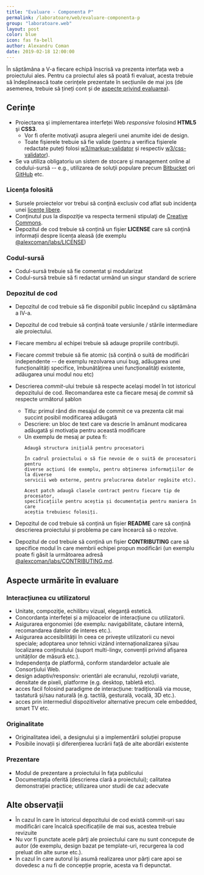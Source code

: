 ```yaml
---
title: "Evaluare - Componenta P"
permalink: /laboratoare/web/evaluare-componenta-p
group: "laboratoare.web"
layout: post
color: blue
icon: fas fa-bell
author: Alexandru Coman
date: 2019-02-18 12:00:00
---
```


În săptămâna a V-a fiecare echipă înscrisă va prezenta interfața web a proiectului ales. Pentru ca proiectul ales să poată fi evaluat, acesta trebuie să îndeplinească toate cerințele prezentate în secțiunile de mai jos (de asemenea, trebuie să țineți cont și de [aspecte privind evaluarea][evaluare]).

<!--more-->

## Cerințe

- Proiectarea şi implementarea interfeţei Web *responsive* folosind **HTML5** şi **CSS3**.
    - Vor fi oferite motivaţii asupra alegerii unei anumite idei de design.
    - Toate fișierele trebuie să fie valide (pentru a verifica fișierele redactate puteți folosi [w3/markup-validator] și respectiv [w3/css-validator]).
- Se va utiliza obligatoriu un sistem de stocare şi management online al codului-sursă -- e.g., utilizarea de soluţii populare precum [Bitbucket] ori [GitHub] etc.

### Licența folosită
- Sursele proiectelor vor trebui să conţină exclusiv cod aflat sub incidenţa unei [licenţe libere][opensource].
- Conţinutul pus la dispoziţie va respecta termenii stipulaţi de [Creative Commons][CC].
- Depozitul de cod trebuie să conțină un fișier **LICENSE** care să conțină informații despre licența aleasă (de exemplu [@alexcoman/labs/LICENSE][licenta-labs])

### Codul-sursă
- Codul-sursă trebuie să fie comentat şi modularizat
- Codul-sursă trebuie să fi redactat urmând un singur standard de scriere

### Depozitul de cod
- Depozitul de cod trebuie să fie disponibil public începând cu săptămâna a IV-a.
- Depozitul de cod trebuie să conțină toate versiunile / stările intermediare ale proiectului.
- Fiecare membru al echipei trebuie să adauge propriile contribuții.
- Fiecare *commit* trebuie să fie atomic (să conțină o suită de modificări independente -- de exemplu rezolvarea unui bug, adăugarea unei funcționalități specifice, îmbunătățirea unei funcționalități existente, adăugarea unui modul nou etc)
- Descrierea *commit*-ului trebuie să respecte același model în tot istoricul depozitului de cod. Recomandarea este ca fiecare mesaj de *commit* să respecte următorul șablon
    - Titlu: primul rând din mesajul de commit ce va prezenta cât mai succint posibil modificarea adăugată
    - Descriere: un bloc de text care va descrie în amănunt modicarea adăugată și motivația pentru această modificare
    - Un exemplu de mesaj ar putea fi:
        ```
        Adaugă structura inițială pentru procesatori

        În cadrul proiectului o să fie nevoie de o suită de procesatori pentru
        diverse acțiuni (de exemplu, pentru obținerea informațiilor de la diverse
        servicii web externe, pentru prelucrarea datelor regăsite etc).

        Acest patch adaugă clasele contract pentru fiecare tip de procesator,
        specificațiile pentru aceștia și documentația pentru maniera în care
        aceștia trebuiesc folosiți.
        ```

- Depozitul de cod trebuie să conțină un fișier **README** care să conțină descrierea proiectului și problema pe care încearcă să o rezolve.
- Depozitul de cod trebuie să conțină un fișier **CONTRIBUTING** care să specifice modul în care membrii echipei propun modificări (un exemplu poate fi găsit la următoarea adresă [@alexcoman/labs/CONTRIBUTING.md][contributing-labs].

## Aspecte urmărite în evaluare

### Interacțiunea cu utilizatorul

- Unitate, compoziţie, echilibru vizual, eleganță estetică.
- Concordanța interfeței și a mijloacelor de interacțiune cu utilizatorii.
- Asigurarea ergonomiei (de exemplu: navigabilitate, căutare internă, recomandarea datelor de interes etc.).
- Asigurarea accesibilității în ceea ce privește utilizatorii cu nevoi speciale; adoptarea unor tehnici vizând internaționalizarea și/sau localizarea conținutului (suport multi-lingv, convenții privind afișarea unităților de măsură etc.).
- Independența de platformă, conform standardelor actuale ale Consorțiului Web.
- design adaptiv/responsiv: orientări ale ecranului, rezoluții variate, densitate de pixeli, platforme (e.g. desktop, tabletă etc).
- acces facil folosind paradigme de interacțiune: tradițională via mouse, tastatură și/sau naturală (e.g. tactilă, gesturală, vocală, 3D etc.).
- acces prin intermediul dispozitivelor alternative precum cele embedded, smart TV etc.

### Originalitate
- Originalitatea ideii, a designului şi a implementării soluției propuse
- Posibile inovații și diferențierea lucrării față de alte abordări existente

### Prezentare
- Modul de prezentare a proiectului în fața publicului
- Documentația oferită (descrierea clară a proiectului); calitatea demonstrației practice; utilizarea unor studii de caz adecvate

## Alte observații

- În cazul în care în istoricul depozitului de cod există commit-uri sau modificări care încalcă specificațiile de mai sus, acestea trebuie revizuite
- Nu vor fi punctate acele părţi ale proiectului care nu sunt concepute de autor (de exemplu, design bazat pe template-uri, recurgerea la cod preluat din alte surse etc.).
- În cazul în care autorul își asumă realizarea unor părți care apoi se dovedesc a nu fi de concepție proprie, acesta va fi depunctat.

[w3/markup-validator]: https://jigsaw.w3.org/css-validator/
[w3/css-validator]: https://jigsaw.w3.org/css-validator/
[issue]: https://github.com/alexcoman/teaching.alexcoman.com/issues
[opensource]: http://opensource.org/licenses
[CC]: http://creativecommons.org/licenses/
[Bitbucket]: https://bitbucket.org/
[GitHub]: https://github.com/
[contributing-labs]: https://github.com/alexcoman/labs/blob/master/CONTRIBUTING.md
[licenta-labs]: https://github.com/alexcoman/labs/blob/master/LICENSE
[evaluare]: https://profs.info.uaic.ro/~busaco/teach/courses/web/web-exam.html

